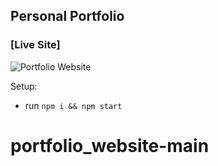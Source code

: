 ## Personal Portfolio

### [Live Site]

![Portfolio Website](https://i.ibb.co/WgPMpts/image.png)



Setup:
- run ```npm i && npm start```
# portfolio_website-main
